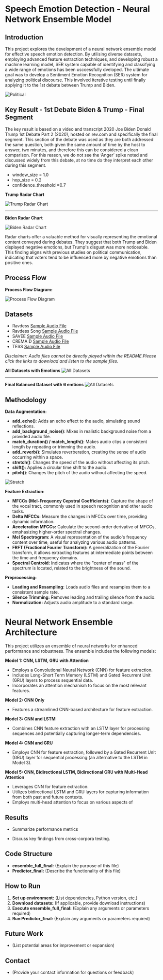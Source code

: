 # Speech Emotion Detection - Neural Network Ensemble Model

## Introduction

This project explores the development of a neural network ensemble model for effective speech emotion detection. By utilising diverse datasets, employing advanced feature extraction techniques, and developing robust a machine learning model, SER system capable of identifying and classifying a wide range of emotions has been usccessfully dveloped. The ultimate goal was to develop a Sentiment Emotion Recognition (SER) system for analyzing political discourse. This involved iterative testing until finally applying it to the 1st debate between Trump and Biden.

![Political](./images_ser/pexels-rosemary-ketchum-1464210.jpg)

## Key Result - 1st Debate Biden & Trump - Final Segment

The key result is based on a video and transcript 2020 Joe Biden Donald Trump 1st Debate Part 2 (2020), hosted on rev.com and specifically the final segment. This section of the debate was used as they are both addressed the same question, both given the same amount of time by the host to answer, two minutes, and therefore this can be considered a clean comparison. For this reason, we do not see the ‘Anger’ spike noted and discussed widely from this debate, at no time do they interpret each other during this segment. 

* window_size = 1.0
* hop_size = 0.2
* confidence_threshold =0.7

**Trump Radar Chart**

![Trump Radar Chart](./images_ser/Trump_debate1.png)

---

**Biden Radar Chart**

![Biden Radar Chart](./images_ser/biden_debate_1.png)

Radar charts offer a valuable method for visually representing the emotional content conveyed during debates. They suggest that both Trump and Biden displayed negative emotions, but Trump's disgust was more noticeable. This finding aligns with previous studies on political communication, indicating that voters tend to be influenced more by negative emotions than positive ones.




## Process Flow

**Process Flow Diagram:**

![Process Flow Diagram](./images_ser/pres_data_flow_ensemble.jpg)

## Datasets

* Ravdess [Sample Audio File](./soundfiles/ravdess.wav)
* Ravdess Song [Sample Audio File](./soundfiles/rav_song.wav)
* SAVEE [Sample Audio File](./soundfiles/savee.wav)
* CREMA D [Sample Audio File](./soundfiles/CremaD.wav)
* TESS [Sample Audio File](./soundfiles/tess.wav)

*Disclaimer: Audio files cannot be directly played within the README.Please click the links to download and listen to the sample files.*

**All Datasets with Emotions**
![All Datasets](./images_ser/datasets_all.png)

---

**Final Balanced Dataset with 6 emtions**
![All Datasets](./images_ser/final_bar.png)


## Methodology

**Data Augmentation:**
* **add_echo()**: Adds an echo effect to the audio, simulating sound reflections.
* **add_background_noise()**: Mixes in realistic background noise from a provided audio file.
* **match_duration() / match_length()**: Makes audio clips a consistent length by repeating or trimming the audio.
* **add_reverb()**: Simulates reverberation, creating the sense of audio occurring within a space.
* **stretch()**: Changes the speed of the audio without affecting its pitch.
* **shift()**: Applies a circular time shift to the audio.
* **pitch()**: Changes the pitch of the audio without affecting the speed.

![Stretch](./images_ser/augmentations_all.jpg)


**Feature Extraction:** 
* **MFCCs (Mel-Frequency Cepstral Coefficients):** Capture the shape of the vocal tract, commonly used in speech recognition and other audio tasks.
* **Delta MFCCs:** Measure the changes in MFCCs over time, providing dynamic information.
* **Acceleration MFCCs:**  Calculate the second-order derivative of MFCCs, emphasizing higher-order spectral changes.
* **Mel Spectrogram:** A visual representation of the audio's frequency content over time, useful for analyzing various audio patterns.
* **FRFT (Fractional Fourier Transform):** A generalization of the Fourier transform, it allows extracting features at intermediate points between the time and frequency domains.
* **Spectral Centroid:**  Indicates where the "center of mass" of the spectrum is located, related to the brightness of the sound.




**Preprocessing:**
* **Loading and Resampling:** Loads audio files and resamples them to a consistent sample rate. 
* **Silence Trimming:** Removes leading and trailing silence from the audio.
* **Normalization:** Adjusts audio amplitude to a standard range.

# Neural Network Ensemble Architecture

This project utilizes an ensemble of neural networks for enhanced performance and robustness. The ensemble includes the following models:

**Model 1: CNN, LSTM, GRU with Attention** 
* Employs a Convolutional Neural Network (CNN) for feature extraction.
* Includes Long-Short Term Memory (LSTM) and Gated Recurrent Unit (GRU) layers to process sequential data.
* Incorporates an attention mechanism to focus on the most relevant features.


**Model 2: CNN Only**
* Features a streamlined CNN-based architecture for feature extraction.


**Model 3: CNN and LSTM**
* Combines CNN feature extraction with an LSTM layer for processing sequences and potentially capturing longer-term dependencies.


**Model 4: CNN and GRU**
* Employs CNN for feature extraction, followed by a Gated Recurrent Unit (GRU) layer for sequential processing (an alternative to the LSTM in Model 3).


**Model 5: CNN, Bidirectional LSTM, Bidirectional GRU with Multi-Head Attention**
* Leverages CNN for feature extraction.
* Utilizes bidirectional LSTM and GRU layers for capturing information from both past and future contexts.
* Employs multi-head attention to focus on various aspects of 



## Results

* Summarize performance metrics


* Discuss key findings from cross-corpora testing.

## Code Structure

* **ensemble_full_final:** (Explain the purpose of this file)
* **Predictor_final:** (Describe the functionality of this file)

## How to Run

1. **Set up environment:** (List dependencies, Python version, etc.)
2. **Download datasets:** (If applicable, provide download instructions)
3. **Execute ensemble_full_final:** (Explain any arguments or parameters required)
4. **Run Predictor_final:** (Explain any arguments or parameters required)

## Future Work

* (List potential areas for improvement or expansion)

## Contact

* (Provide your contact information for questions or feedback) 
